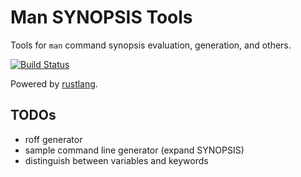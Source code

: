 Man SYNOPSIS Tools
===================

Tools for `man` command synopsis evaluation, generation, and others.

[![Build Status](https://travis-ci.org/gifnksm/man-sysnopsis-tools.svg?branch=master)](https://travis-ci.org/gifnksm/man-sysnopsis-tools)

Powered by [rustlang](http://www.rust-lang.org/).

## TODOs

* roff generator
* sample command line generator (expand SYNOPSIS)
* distinguish between variables and keywords

